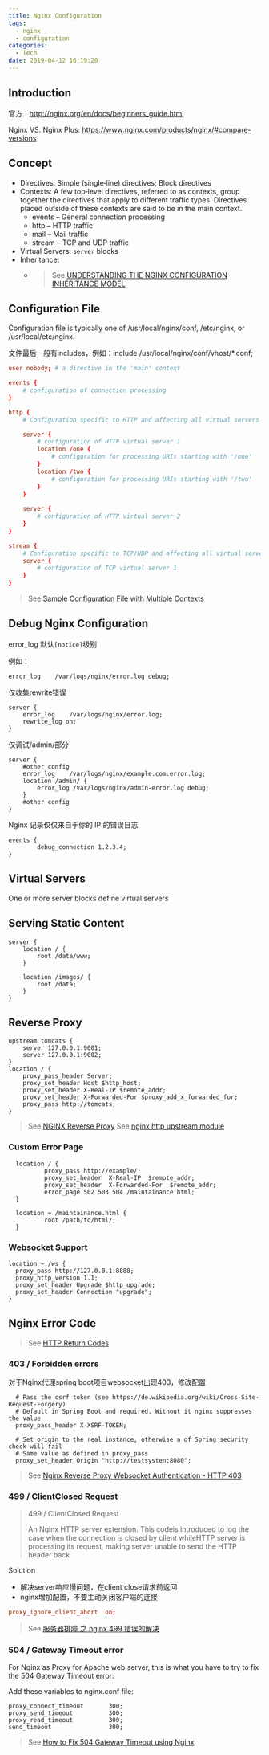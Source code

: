 ```yaml
---
title: Nginx Configuration
tags:
  - nginx
  - configuration
categories:
  - Tech
date: 2019-04-12 16:19:20
---
```



## Introduction

官方：http://nginx.org/en/docs/beginners_guide.html

Nginx VS. Nginx Plus: https://www.nginx.com/products/nginx/#compare-versions

<!-- more -->

## Concept
- Directives: Simple (single‑line) directives; Block directives
- Contexts: A few top‑level directives, referred to as contexts, group together the directives that apply to different traffic types. Directives placed outside of these contexts are said to be in the main context.
  - events – General connection processing
  - http – HTTP traffic
  - mail – Mail traffic
  - stream – TCP and UDP traffic
- Virtual Servers: `server` blocks
- Inheritance: 
  - > See [UNDERSTANDING THE NGINX CONFIGURATION INHERITANCE MODEL](http://blog.martinfjordvald.com/2012/08/understanding-the-nginx-configuration-inheritance-model/)

## Configuration File

Configuration file is typically one of /usr/local/nginx/conf, /etc/nginx, or /usr/local/etc/nginx.

文件最后一般有includes，例如：include /usr/local/nginx/conf/vhost/*.conf;

```conf
user nobody; # a directive in the 'main' context

events {
    # configuration of connection processing
}

http {
    # Configuration specific to HTTP and affecting all virtual servers  

    server {
        # configuration of HTTP virtual server 1       
        location /one {
            # configuration for processing URIs starting with '/one'
        }
        location /two {
            # configuration for processing URIs starting with '/two'
        }
    } 
    
    server {
        # configuration of HTTP virtual server 2
    }
}

stream {
    # Configuration specific to TCP/UDP and affecting all virtual servers
    server {
        # configuration of TCP virtual server 1 
    }
}

```

> See [Sample Configuration File with Multiple Contexts](https://docs.nginx.com/nginx/admin-guide/basic-functionality/managing-configuration-files/#sample-configuration-file-with-multiple-contexts)


## Debug Nginx Configuration

error_log 默认`[notice]`级别

例如：
```
error_log    /var/logs/nginx/error.log debug;
```

仅收集rewrite错误
```
server {
    error_log    /var/logs/nginx/error.log;
    rewrite_log on;
}
```

仅调试/admin/部分
```
server {
    #other config
    error_log    /var/logs/nginx/example.com.error.log;
    location /admin/ { 
        error_log /var/logs/nginx/admin-error.log debug; 
    }         
    #other config
}
```

Nginx 记录仅仅来自于你的 IP 的错误日志
```
events {
        debug_connection 1.2.3.4;
}
```
## Virtual Servers

One or more server blocks define virtual servers

## Serving Static Content

```
server {
    location / {
        root /data/www;
    }

    location /images/ {
        root /data;
    }
}
```

## Reverse Proxy

```
upstream tomcats {
    server 127.0.0.1:9001;
    server 127.0.0.1:9002;
}
location / {
    proxy_pass_header Server;
    proxy_set_header Host $http_host;
    proxy_set_header X-Real-IP $remote_addr;
    proxy_set_header X-Forwarded-For $proxy_add_x_forwarded_for;
    proxy_pass http://tomcats;
}
```
> See [NGINX Reverse Proxy](https://docs.nginx.com/nginx/admin-guide/web-server/reverse-proxy/)
> See [nginx http upstream module](http://nginx.org/en/docs/http/ngx_http_upstream_module.html#upstream)

### Custom Error Page

```
  location / {
          proxy_pass http://example/;
          proxy_set_header  X-Real-IP  $remote_addr;
          proxy_set_header  X-Forwarded-For  $remote_addr;
          error_page 502 503 504 /maintainance.html;
  }

  location = /maintainance.html {
          root /path/to/html/;
  }
```

### Websocket Support

```
location ~ /ws {
  proxy_pass http://127.0.0.1:8888;
  proxy_http_version 1.1;
  proxy_set_header Upgrade $http_upgrade;
  proxy_set_header Connection "upgrade";
}
```


## Nginx Error Code

> See [HTTP Return Codes](https://www.nginx.com/resources/wiki/extending/api/http/#http-return-codes)

### 403 / Forbidden errors

对于Nginx代理spring boot项目websocket出现403，修改配置
```
  # Pass the csrf token (see https://de.wikipedia.org/wiki/Cross-Site-Request-Forgery)
  # Default in Spring Boot and required. Without it nginx suppresses the value
  proxy_pass_header X-XSRF-TOKEN;

  # Set origin to the real instance, otherwise a of Spring security check will fail
  # Same value as defined in proxy_pass
  proxy_set_header Origin "http://testsysten:8080";  
```

> See [Nginx Reverse Proxy Websocket Authentication - HTTP 403
](https://stackoverflow.com/questions/34136630/nginx-reverse-proxy-websocket-authentication-http-403)


### 499 / ClientClosed Request

>499 / ClientClosed Request
>
>    An Nginx HTTP server extension. This codeis introduced to log the case when the connection is closed by client whileHTTP server is processing its request, making server unable to send the HTTP header back

Solution
- 解决server响应慢问题，在client close请求前返回
- nginx增加配置，不要主动关闭客户端的连接
```conf
proxy_ignore_client_abort  on; 
```

> See [服务器排障 之 nginx 499 错误的解决](https://blog.51cto.com/yucanghai/1713803)

### 504 / Gateway Timeout error

For Nginx as Proxy for Apache web server, this is what you have to try to fix the 504 Gateway Timeout error:

Add these variables to nginx.conf file:
```
proxy_connect_timeout       300;
proxy_send_timeout          300;
proxy_read_timeout          300;
send_timeout                300;
```

> See [How to Fix 504 Gateway Timeout using Nginx](https://www.scalescale.com/tips/nginx/504-gateway-time-out-using-nginx/)

